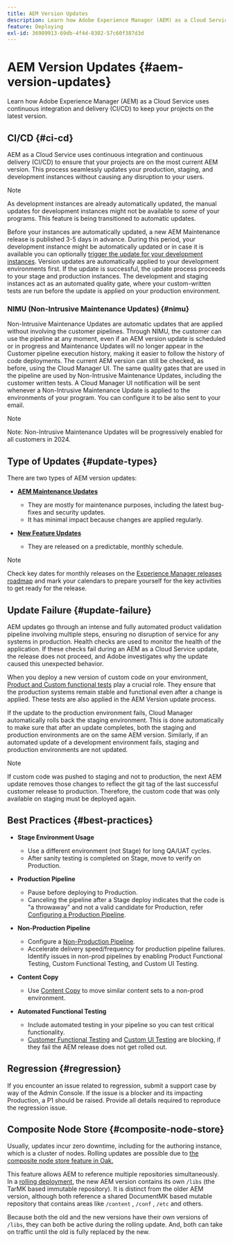 ```yaml
---
title: AEM Version Updates
description: Learn how Adobe Experience Manager (AEM) as a Cloud Service uses continuous integration and delivery (CI/CD) to keep your projects on the latest version. 
feature: Deploying
exl-id: 36989913-69db-4f4d-8302-57c60f387d3d
---
```


# AEM Version Updates {#aem-version-updates}

Learn how Adobe Experience Manager (AEM) as a Cloud Service uses continuous integration and delivery (CI/CD) to keep your projects on the latest version.

## CI/CD {#ci-cd}

AEM as a Cloud Service uses continuous integration and continuous delivery (CI/CD) to ensure that your projects are on the most current AEM version. This process seamlessly updates your production, staging, and development instances without causing any disruption to your users.

>[!NOTE]
> As development instances are already automatically updated, the manual updates for development instances might not be available to _some_ of your programs. This feature is being transitioned to automatic updates.

Before your instances are automatically updated, a new AEM Maintenance release is published 3-5 days in advance. During this period, your development instance might be automatically updated or in case it is available you can optionally [trigger the update for your development instances](/help/implementing/cloud-manager/manage-environments.md#updating-dev-environment). Version updates are automatically applied to your development environments first. If the update is successful, the update process proceeds to your stage and production instances. The development and staging instances act as an automated quality gate, where your custom-written tests are run before the update is applied on your production environment.

### NIMU (Non-Intrusive Maintenance Updates) {#nimu}

Non-Intrusive Maintenance Updates are automatic updates that are applied without involving the customer pipelines. 
Through NIMU, the customer can use the pipeline at any moment, even if an AEM version update is scheduled or in progress and Maintenance Updates will no longer appear in the Customer pipeline execution history, making it easier to follow the history of code deployments.
The current AEM version can still be checked, as before, using the Cloud Manager UI.
The same quality gates that are used in the pipeline are used by Non-Intrusive Maintenance Updates, including the customer written tests.
A Cloud Manager UI notification will be sent whenever a Non-Intrusive Maintenance Update is applied to the environments of your program. You can configure it to be also sent to your email.

>[!NOTE]
>
> Note: Non-Intrusive Maintenance Updates will be progressively enabled for all customers in 2024.


## Type of Updates {#update-types}

There are two types of AEM version updates:

* [**AEM Maintenance Updates**](/help/release-notes/maintenance/latest.md)

  * They are mostly for maintenance purposes, including the latest bug-fixes and security updates.
  * It has minimal impact because changes are applied regularly.

* [**New Feature Updates**](/help/release-notes/release-notes-cloud/release-notes-current.md)

   * They are released on a predictable, monthly schedule.

>[!NOTE]
>
> Check key dates for monthly releases on the [Experience Manager releases roadmap](https://experienceleague.adobe.com/docs/experience-manager-release-information/aem-release-updates/update-releases-roadmap.html#aem-as-cloud-service) and mark your calendars to prepare yourself for the key activities to get ready for the release.

## Update Failure {#update-failure}

AEM updates go through an intense and fully automated product validation pipeline involving multiple steps, ensuring no disruption of service for any systems in production. Health checks are used to monitor the health of the application. If these checks fail during an AEM as a Cloud Service update, the release does not proceed, and Adobe investigates why the update caused this unexpected behavior. 

When you deploy a new version of custom code on your environment, [Product and Custom functional tests](/help/implementing/cloud-manager/overview-test-results.md#functional-testing) play a crucial role. They ensure that the production systems remain stable and functional even after a change is applied. These tests are also applied in the AEM Version update process.

If the update to the production environment fails, Cloud Manager automatically rolls back the staging environment. This is done automatically to make sure that after an update completes, both the staging and production environments are on the same AEM version.
Similarly, if an automated update of a development environment fails, staging and production environments are not updated.

>[!NOTE]
>
>If custom code was pushed to staging and not to production, the next AEM update removes those changes to reflect the git tag of the last successful customer release to production. Therefore, the custom code that was only available on staging must be deployed again.

## Best Practices {#best-practices}

* **Stage Environment Usage**
  * Use a different environment (not Stage) for long QA/UAT cycles.
  * After sanity testing is completed on Stage, move to verify on Production.

* **Production Pipeline**
  * Pause before deploying to Production.
  * Canceling the pipeline after a Stage deploy indicates that the code is "a throwaway" and not a valid candidate for Production, refer [Configuring a Production Pipeline](/help/implementing/cloud-manager/configuring-pipelines/configuring-production-pipelines.md).

* **Non-Production Pipeline**
  * Configure a [Non-Production Pipeline](/help/implementing/cloud-manager/configuring-pipelines/configuring-non-production-pipelines.md#full-stack-code).
  * Accelerate delivery speed/frequency for production pipeline failures. Identify issues in non-prod pipelines by enabling Product Functional Testing, Custom Functional Testing, and Custom UI Testing. 

* **Content Copy**
  * Use [Content Copy](/help/implementing/developing/tools/content-copy.md) to move similar content sets to a non-prod environment.

* **Automated Functional Testing**
  * Include automated testing in your pipeline so you can test critical functionality. 
  * [Customer Functional Testing](/help/implementing/cloud-manager/functional-testing.md#custom-functional-testing) and [Custom UI Testing](/help/implementing/cloud-manager/functional-testing.md#custom-ui-testing) are blocking, if they fail the AEM release does not get rolled out. 

## Regression {#regression}

If you encounter an issue related to regression, submit a support case by way of the Admin Console. If the issue is a blocker and its impacting Production, a P1 should be raised. Provide all details required to reproduce the regression issue.  

## Composite Node Store {#composite-node-store}

Usually, updates incur zero downtime, including for the authoring instance, which is a cluster of nodes. Rolling updates are possible due to [the composite node store feature in Oak.](https://jackrabbit.apache.org/oak/docs/nodestore/compositens.html)

This feature allows AEM to reference multiple repositories simultaneously. In a [rolling deployment](/help/implementing/deploying/overview.md#how-rolling-deployments-work), the new AEM version contains its own `/libs` (the TarMK based immutable repository). It is distinct from the older AEM version, although both reference a shared DocumentMK based mutable repository that contains areas like `/content` , `/conf` , `/etc` and others. 

Because both the old and the new versions have their own versions of `/libs`, they can both be active during the rolling update. And, both can take on traffic until the old is fully replaced by the new.
